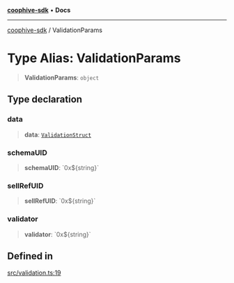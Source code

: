 [**coophive-sdk**](../README.md) • **Docs**

***

[coophive-sdk](../globals.md) / ValidationParams

# Type Alias: ValidationParams

> **ValidationParams**: `object`

## Type declaration

### data

> **data**: [`ValidationStruct`](ValidationStruct.md)

### schemaUID

> **schemaUID**: \`0x$\{string\}\`

### sellRefUID

> **sellRefUID**: \`0x$\{string\}\`

### validator

> **validator**: \`0x$\{string\}\`

## Defined in

[src/validation.ts:19](https://github.com/CoopHive/coophive-sdk/blob/14568f8ed39a1a97da258d7874396609b3c1d7b3/src/validation.ts#L19)
